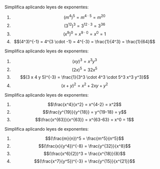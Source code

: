 Simplifica aplicando leyes de exponentes:
1. $$(m^4)^5 = m^{4 \cdot 5} = m^{20}$$
2. $$(3^{12})^3 = 3^{12 \cdot 3} = 3^{36}$$
3. $$(x^9)^0 = x^{9 \cdot 0} = x^0 = 1$$
4. $$(4^3)^{-1} = 4^{3 \cdot -1} = 4^{-3} = \frac{1}{4^3} = \frac{1}{64}$$

Simplifica aplicando leyes de exponentes:
1. $$(x y)^3 = x^3 y^3$$
2. $$(2 x)^5 = 32 x^5$$
3. $$(3 x 4 y 5)^{-3} = \frac{1}{3^3 \cdot 4^3 \cdot 5^3 x^3 y^3}$$
4. $$(x + y)^2 = x^2 + 2xy + y^2$$

Simplifica aplicando leyes de exponentes:

1. $$\frac{x^4}{x^2} = x^{4-2} = x^2$$
2. $$\frac{y^{19}}{y^{18}} = y^{19-18} = y$$
3. $$\frac{x^{63}}{x^{63}} = x^{63-63} = x^0 = 1$$

Simplifica aplicando leyes de exponentes:

1. $$(\frac{m}{n})^5 = \frac{m^5}{n^5}$$
2. $$(\frac{x}{y^4})^{-8} = \frac{y^{32}}{x^8}$$
3. $$(\frac{x^6}{2})^3 = \frac{x^{18}}{8}$$
4. $$(\frac{x^7}{y^5})^{-3} = \frac{y^{15}}{x^{21}}$$

